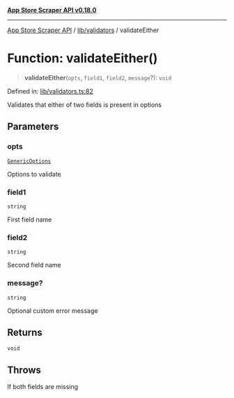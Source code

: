 [**App Store Scraper API v0.18.0**](../../../README.md)

***

[App Store Scraper API](../../../modules.md) / [lib/validators](../README.md) / validateEither

# Function: validateEither()

> **validateEither**(`opts`, `field1`, `field2`, `message`?): `void`

Defined in: [lib/validators.ts:82](https://github.com/facundoolano/app-store-scraper/blob/7e1baf8350e9d5936df88e03bdbb2e2ecea26d48/lib/validators.ts#L82)

Validates that either of two fields is present in options

## Parameters

### opts

[`GenericOptions`](../interfaces/GenericOptions.md)

Options to validate

### field1

`string`

First field name

### field2

`string`

Second field name

### message?

`string`

Optional custom error message

## Returns

`void`

## Throws

If both fields are missing

